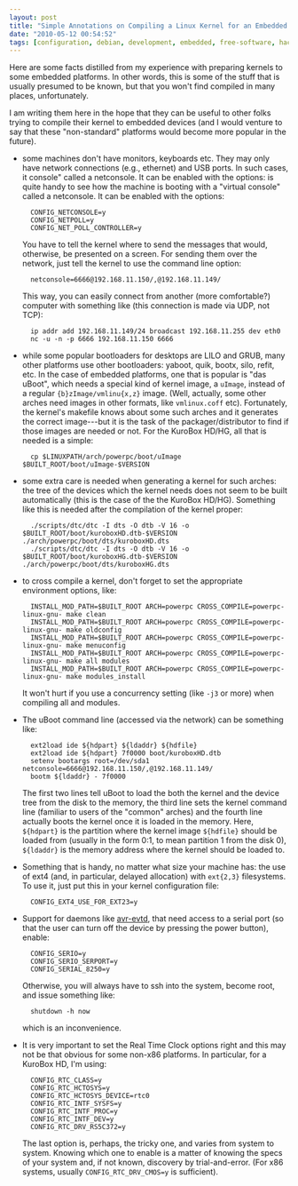 ```yaml
---
layout: post
title: "Simple Annotations on Compiling a Linux Kernel for an Embedded Platform"
date: "2010-05-12 00:54:52"
tags: [configuration, debian, development, embedded, free-software, hacks, kernel, kurobox, linux, powerpc]
---
```


Here are some facts distilled from my experience with preparing kernels to
some embedded platforms. In other words, this is some of the stuff that is
usually presumed to be known, but that you won't find compiled in many
places, unfortunately.

I am writing them here in the hope that they can be useful to other folks
trying to compile their kernel to embedded devices (and I would venture to
say that these "non-standard" platforms would become more popular in the
future).

* some machines don't have monitors, keyboards etc. They may only have
  network connections (e.g., ethernet) and USB ports. In such cases, it
  console" called a netconsole. It can be enabled with the options: is quite
  handy to see how the machine is booting with a "virtual console" called a
  netconsole. It can be enabled with the options:

        CONFIG_NETCONSOLE=y
        CONFIG_NETPOLL=y
        CONFIG_NET_POLL_CONTROLLER=y

  You have to tell the kernel where to send the messages that would,
  otherwise, be presented on a screen. For sending them over the network,
  just tell the kernel to use the command line option:

        netconsole=6666@192.168.11.150/,@192.168.11.149/

  This way, you can easily connect from another (more comfortable?) computer
  with something like (this connection is made via UDP, not TCP):

        ip addr add 192.168.11.149/24 broadcast 192.168.11.255 dev eth0
        nc -u -n -p 6666 192.168.11.150 6666

* while some popular bootloaders for desktops are LILO and GRUB, many other
  platforms use other bootloaders: yaboot, quik, bootx, silo, refit, etc. In
  the case of embedded platforms, one that is popular is "das uBoot", which
  needs a special kind of kernel image, a `uImage`, instead of a regular
  `{b}zImage/vmlinu{x,z}` image. (Well, actually, some other arches need
  images in other formats, like `vmlinux.coff` etc). Fortunately, the
  kernel's makefile knows about some such arches and it generates the
  correct image---but it is the task of the packager/distributor to find if
  those images are needed or not. For the KuroBox HD/HG, all that is needed
  is a simple:

        cp $LINUXPATH/arch/powerpc/boot/uImage $BUILT_ROOT/boot/uImage-$VERSION

* some extra care is needed when generating a kernel for such arches: the
  tree of the devices which the kernel needs does not seem to be built
  automatically (this is the case of the the KuroBox HD/HG). Something like
  this is needed after the compilation of the kernel proper:

        ./scripts/dtc/dtc -I dts -O dtb -V 16 -o $BUILT_ROOT/boot/kuroboxHD.dtb-$VERSION ./arch/powerpc/boot/dts/kuroboxHD.dts
        ./scripts/dtc/dtc -I dts -O dtb -V 16 -o $BUILT_ROOT/boot/kuroboxHG.dtb-$VERSION ./arch/powerpc/boot/dts/kuroboxHG.dts

* to cross compile a kernel, don't forget to set the appropriate environment
  options, like:

        INSTALL_MOD_PATH=$BUILT_ROOT ARCH=powerpc CROSS_COMPILE=powerpc-linux-gnu- make clean
        INSTALL_MOD_PATH=$BUILT_ROOT ARCH=powerpc CROSS_COMPILE=powerpc-linux-gnu- make oldconfig
        INSTALL_MOD_PATH=$BUILT_ROOT ARCH=powerpc CROSS_COMPILE=powerpc-linux-gnu- make menuconfig
        INSTALL_MOD_PATH=$BUILT_ROOT ARCH=powerpc CROSS_COMPILE=powerpc-linux-gnu- make all modules
        INSTALL_MOD_PATH=$BUILT_ROOT ARCH=powerpc CROSS_COMPILE=powerpc-linux-gnu- make modules_install

  It won't hurt if you use a concurrency setting (like `-j3` or more) when
  compiling all and modules.

* The uBoot command line (accessed via the network) can be something like:

        ext2load ide ${hdpart} ${ldaddr} ${hdfile}
        ext2load ide ${hdpart} 7f0000 boot/kuroboxHD.dtb
        setenv bootargs root=/dev/sda1 netconsole=6666@192.168.11.150/,@192.168.11.149/
        bootm ${ldaddr} - 7f0000

  The first two lines tell uBoot to load the both the kernel and the device
  tree from the disk to the memory, the third line sets the kernel command
  line (familiar to users of the "common" arches) and the fourth line
  actually boots the kernel once it is loaded in the memory. Here, `${hdpart}`
  is the partition where the kernel image `${hdfile}` should be loaded from
  (usually in the form 0:1, to mean partition 1 from the disk 0), `${ldaddr}`
  is the memory address where the kernel should be loaded to.

* Something that is handy, no matter what size your machine has: the use of
  ext4 (and, in particular, delayed allocation) with `ext{2,3}`
  filesystems. To use it, just put this in your kernel configuration file:

        CONFIG_EXT4_USE_FOR_EXT23=y

* Support for daemons like [avr-evtd][avr-evtd], that need access to a serial port (so
  that the user can turn off the device by pressing the power button),
  enable:

        CONFIG_SERIO=y
        CONFIG_SERIO_SERPORT=y
        CONFIG_SERIAL_8250=y

  Otherwise, you will always have to ssh into the system, become root, and
  issue something like:

        shutdown -h now

  which is an inconvenience.

* It is very important to set the Real Time Clock options right and this may
  not be that obvious for some non-x86 platforms. In particular, for a
  KuroBox HD, I'm using:

        CONFIG_RTC_CLASS=y
        CONFIG_RTC_HCTOSYS=y
        CONFIG_RTC_HCTOSYS_DEVICE=rtc0
        CONFIG_RTC_INTF_SYSFS=y
        CONFIG_RTC_INTF_PROC=y
        CONFIG_RTC_INTF_DEV=y
        CONFIG_RTC_DRV_RS5C372=y

  The last option is, perhaps, the tricky one, and varies from system to
  system. Knowing which one to enable is a matter of knowing the specs of
  your system and, if not known, discovery by trial-and-error. (For x86
  systems, usually `CONFIG_RTC_DRV_CMOS=y` is sufficient).

[avr-evtd]: https://packages.debian.org/sid/avr-evtd

